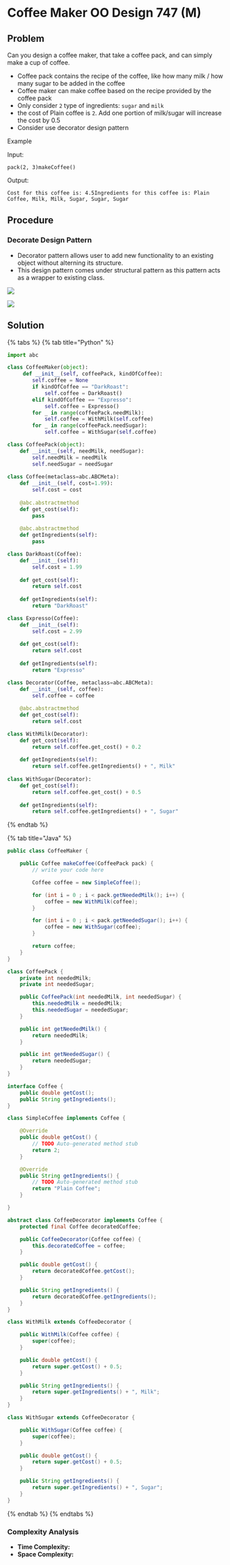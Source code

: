 # Coffee Maker OO Design 747 (M)

## Problem

Can you design a coffee maker, that take a coffee pack, and can simply make a cup of coffee.

* Coffee pack contains the recipe of the coffee, like how many milk / how many sugar to be added in the coffee
* Coffee maker can make coffee based on the recipe provided by the coffee pack
* Only consider `2` type of ingredients: `sugar` and `milk`
* the cost of Plain coffee is `2`. Add one portion of milk/sugar will increase the cost by 0.5
* Consider use decorator design pattern

Example

Input:

```
pack(2, 3)makeCoffee()
```

Output:

```
Cost for this coffee is: 4.5Ingredients for this coffee is: Plain Coffee, Milk, Milk, Sugar, Sugar, Sugar
```

## Procedure

### Decorate Design Pattern

* Decorator pattern allows user to add new functionality to an existing object without alterning its structure.&#x20;
* This design pattern comes under structural pattern as this pattern acts as a wrapper to existing class.

![](<../../.gitbook/assets/Screen Shot 2021-07-15 at 10.13.26 AM.png>)

![](<../../.gitbook/assets/Screen Shot 2021-07-15 at 10.14.12 AM.png>)

## Solution&#x20;

{% tabs %}
{% tab title="Python" %}
```python
import abc

class CoffeeMaker(object):
     def __init__(self, coffeePack, kindOfCoffee):
        self.coffee = None
        if kindOfCoffee == "DarkRoast":
            self.coffee = DarkRoast()
        elif kindOfCoffee == "Expresso":
            self.coffee = Expresso()
        for _ in range(coffeePack.needMilk):
            self.coffee = WithMilk(self.coffee)
        for _ in range(coffeePack.needSugar):
            self.coffee = WithSugar(self.coffee)

class CoffeePack(object):
    def __init__(self, needMilk, needSugar):
        self.needMilk = needMilk
        self.needSugar = needSugar
        
class Coffee(metaclass=abc.ABCMeta):
    def __init__(self, cost=1.99):
        self.cost = cost
        
    @abc.abstractmethod
    def get_cost(self):
        pass
    
    @abc.abstractmethod
    def getIngredients(self):
        pass

class DarkRoast(Coffee):
    def __init__(self):
        self.cost = 1.99
    
    def get_cost(self):
        return self.cost
    
    def getIngredients(self):
        return "DarkRoast"

class Expresso(Coffee):
    def __init__(self):
        self.cost = 2.99
    
    def get_cost(self):
        return self.cost
    
    def getIngredients(self):
        return "Expresso"

class Decorator(Coffee, metaclass=abc.ABCMeta):
    def __init__(self, coffee):
        self.coffee = coffee
    
    @abc.abstractmethod
    def get_cost(self):
        return self.cost

class WithMilk(Decorator):
    def get_cost(self):
        return self.coffee.get_cost() + 0.2
    
    def getIngredients(self):
        return self.coffee.getIngredients() + ", Milk"
    
class WithSugar(Decorator):
    def get_cost(self):
        return self.coffee.get_cost() + 0.5
    
    def getIngredients(self):
        return self.coffee.getIngredients() + ", Sugar"
```
{% endtab %}

{% tab title="Java" %}
```java
public class CoffeeMaker {

	public Coffee makeCoffee(CoffeePack pack) {
		// write your code here

		Coffee coffee = new SimpleCoffee();

		for (int i = 0 ; i < pack.getNeededMilk(); i++) {
			coffee = new WithMilk(coffee);
		}

		for (int i = 0 ; i < pack.getNeededSugar(); i++) {
			coffee = new WithSugar(coffee);
		}

		return coffee;
	}
}

class CoffeePack {
	private int neededMilk;
	private int neededSugar;

	public CoffeePack(int neededMilk, int neededSugar) {
		this.neededMilk = neededMilk;
		this.neededSugar = neededSugar;
	}

	public int getNeededMilk() {
		return neededMilk;
	}

	public int getNeededSugar() {
		return neededSugar;
	}
}

interface Coffee {
	public double getCost();
	public String getIngredients();
}

class SimpleCoffee implements Coffee {

	@Override
	public double getCost() {
		// TODO Auto-generated method stub
		return 2;
	}

	@Override
	public String getIngredients() {
		// TODO Auto-generated method stub
		return "Plain Coffee";
	}

}

abstract class CoffeeDecorator implements Coffee {
	protected final Coffee decoratedCoffee;

	public CoffeeDecorator(Coffee coffee) {
		this.decoratedCoffee = coffee;
	}

	public double getCost() {
		return decoratedCoffee.getCost();
	}

	public String getIngredients() {
		return decoratedCoffee.getIngredients();
	}
}

class WithMilk extends CoffeeDecorator {

	public WithMilk(Coffee coffee) {
		super(coffee);
	}

	public double getCost() {
		return super.getCost() + 0.5;
	}

	public String getIngredients() {
		return super.getIngredients() + ", Milk";
	}
}

class WithSugar extends CoffeeDecorator {

	public WithSugar(Coffee coffee) {
		super(coffee);
	}

	public double getCost() {
		return super.getCost() + 0.5;
	}

	public String getIngredients() {
		return super.getIngredients() + ", Sugar";
	}
}
```
{% endtab %}
{% endtabs %}

### Complexity Analysis

* **Time Complexity:**
* **Space Complexity:**

